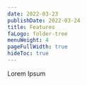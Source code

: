 ```yaml
---
date: 2022-03-23
publishDate: 2022-03-24
title: Features
faLogo: folder-tree
menuWeight: 4
pageFullWidth: true
hideToc: true
---
```


Lorem Ipsum
